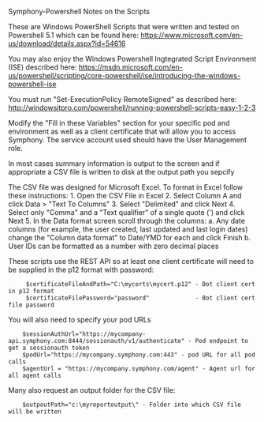 Symphony-Powershell
Notes on the Scripts

These are Windows PowerShell Scripts that were written and tested on Powershell 5.1 which can be found here: https://www.microsoft.com/en-us/download/details.aspx?id=54616

You may also enjoy the Windows Powershell Ingtegrated Script Environment (ISE) described here: https://msdn.microsoft.com/en-us/powershell/scripting/core-powershell/ise/introducing-the-windows-powershell-ise

You must run "Set-ExecutionPolicy RemoteSigned" as described here: http://windowsitpro.com/powershell/running-powershell-scripts-easy-1-2-3

Modify the "Fill in these Variables" section for your specific pod and environment as well as a client certificate that will allow you to access Symphony. The service account used should have the User Management role.

In most cases summary information is output to the screen and if appropriate a CSV file is written to disk at the output path you sepcify 

The CSV file was designed for Microsoft Excel. To format in Excel follow these instructions:
        1. Open the CSV File in Excel
        2. Select Column A and click Data > "Text To Columns"
        3. Select "Delimited" and click Next
        4. Select only "Comma" and a "Text qualifier" of a single quote (') and click Next
        5. In the Data format screen scroll through the columns:
                a. Any date columns (for example, the user created, last updated and last login dates) change the "Column data format" to Date/YMD for each and click Finish
                b. User IDs can be formatted as a number with zero decimal places
        
        
These scripts use the REST API so at least one client certificate will need to be supplied in the p12 format with password: 

         $certificateFileAndPath="C:\mycerts\mycert.p12" - Bot client cert in p12 format
         $certificateFilePassword="password"             - Bot client cert file password
    
 
You will also need to specify your pod URLs

        $sessionAuthUrl="https://mycompany-api.symphony.com:8444/sessionauth/v1/authenticate" - Pod endpoint to get a sessionauth token
        $podUrl="https://mycompany.symphony.com:443" - pod URL for all pod calls
        $agentUrl = "https://mycompany.symphony.com/agent" - Agent url for all agent calls

Many also request an output folder for the CSV file:

        $outpoutPath="c:\myreportoutput\" - Folder into which CSV file will be written

